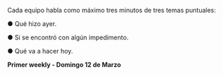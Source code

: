 Cada equipo habla como máximo tres minutos de tres temas puntuales:

● Qué hizo ayer.

● Si se encontró con algún impedimento.

● Qué va a hacer hoy.

**Primer weekly - Domingo 12 de Marzo**
